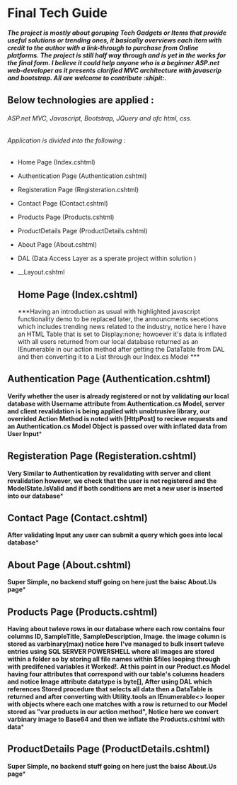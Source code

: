 # Final Tech Guide

***The project is mostly about goruping Tech Gadgets or Items that provide useful solutions or trending ones, it basically overviews each item with credit to the author with a link-through to purchase from Online platforms. The project is still half way through and is yet in the works for the final form. I believe it could help anyone who is a beginner ASP.net web-developer as it presents clarified MVC architecture with javascrip and bootstrap. All are welcome to contribute :shipit:.***


## Below technologies are applied : 

###### ASP.net MVC, Javascript, Bootstrap, JQuery and ofc html, css. 

###### Application is divided into the following : 

- Home Page (Index.cshtml)
- Authentication Page (Authentication.cshtml)
- Registeration Page (Registeration.cshtml)
- Contact Page (Contact.cshtml)
- Products Page (Products.cshtml)
- ProductDetails Page (ProductDetails.cshtml)
- About Page (About.cshtml)
- DAL (Data Access Layer as a sperate project within solution )
- __Layout.cshtml 

  ## Home Page (Index.cshtml) 
  
  ***Having an introduction as usual with highlighted javascript functionality demo to be replaced later, the announcments secetions which includes trending news related to the industry, notice here I have an HTML Table that is set to Display:none; howoever it's data is inflated with all users returned from our local database returned as an IEnumerable in our action method after getting the DataTable from DAL and then converting it to a List through our Index.cs Model ***
  
## Authentication Page (Authentication.cshtml)
**Verify whether the user is already registered or not by validating our local database with Username attribute from Authentication.cs Model, server and client revalidation is being applied with unobtrusive library, our overrided Action Method is noted with [HttpPost] to recieve requests and an Authentication.cs Model Object is passed over with inflated data from User Input***


## Registeration Page (Registeration.cshtml)
**Very Similar to Authentication by revalidating with server and client revalidation however, we check that the user is not registered and the ModelState.IsValid and if both conditions are met a new user is inserted into our database***


## Contact Page (Contact.cshtml)  
**After validating Input any user can submit a query which goes into local database***

## About Page (About.cshtml)
**Super Simple, no backend stuff going on here just the baisc About.Us page***


## Products Page (Products.cshtml)
**Having about twleve rows in our database where each row contains four columns ID, SampleTitle, SampleDescription, Image. the image column is stored as varbinary(max) notice here I've managed to bulk insert twleve entries using SQL SERVER POWERSHELL where all images are stored within a folder so by storing all file names within $files looping through with predifened variables it Worked!. At this point in our Product.cs Model having four attributes that correspond with our table's columns headers and notice Image attribute datatype is byte[], After using DAL which references Stored procedure that selects all data then a DataTable is returned and after converting with Utility.tools  an IEnumerable<> looper with objects where each one matches with a row is returned to our Model stored as "var products in our action method", Notice here we convert varbinary image to Base64 and then we inflate the Products.cshtml with data***


## ProductDetails Page (ProductDetails.cshtml)
**Super Simple, no backend stuff going on here just the baisc About.Us page***





  
  
